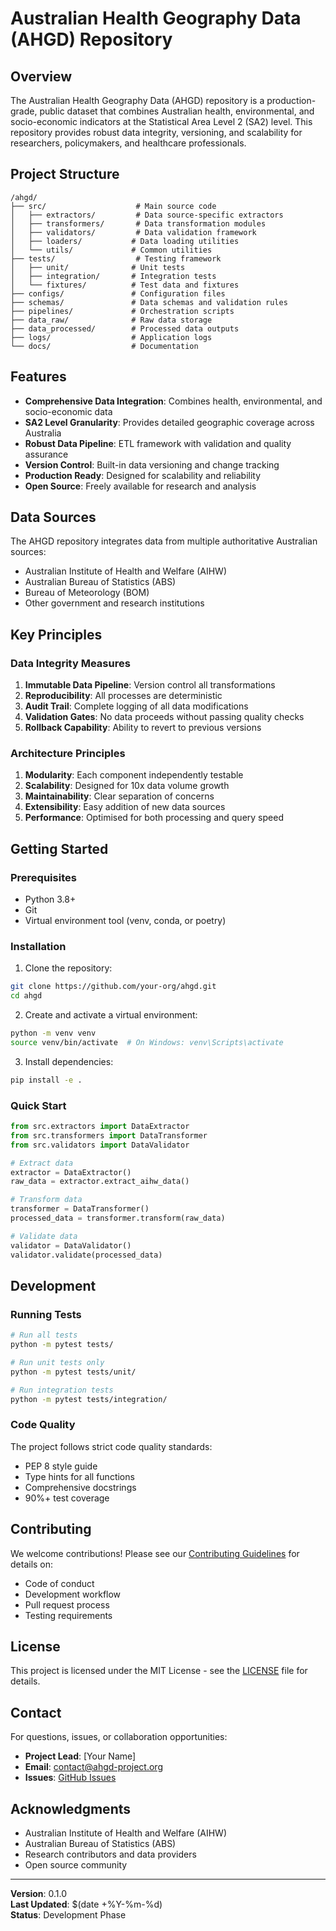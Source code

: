 # Australian Health Geography Data (AHGD) Repository

## Overview

The Australian Health Geography Data (AHGD) repository is a production-grade, public dataset that combines Australian health, environmental, and socio-economic indicators at the Statistical Area Level 2 (SA2) level. This repository provides robust data integrity, versioning, and scalability for researchers, policymakers, and healthcare professionals.

## Project Structure

```
/ahgd/
├── src/                    # Main source code
│   ├── extractors/         # Data source-specific extractors
│   ├── transformers/       # Data transformation modules
│   ├── validators/         # Data validation framework
│   ├── loaders/           # Data loading utilities
│   └── utils/             # Common utilities
├── tests/                  # Testing framework
│   ├── unit/              # Unit tests
│   ├── integration/       # Integration tests
│   └── fixtures/          # Test data and fixtures
├── configs/               # Configuration files
├── schemas/               # Data schemas and validation rules
├── pipelines/             # Orchestration scripts
├── data_raw/              # Raw data storage
├── data_processed/        # Processed data outputs
├── logs/                  # Application logs
└── docs/                  # Documentation
```

## Features

- **Comprehensive Data Integration**: Combines health, environmental, and socio-economic data
- **SA2 Level Granularity**: Provides detailed geographic coverage across Australia
- **Robust Data Pipeline**: ETL framework with validation and quality assurance
- **Version Control**: Built-in data versioning and change tracking
- **Production Ready**: Designed for scalability and reliability
- **Open Source**: Freely available for research and analysis

## Data Sources

The AHGD repository integrates data from multiple authoritative Australian sources:

- Australian Institute of Health and Welfare (AIHW)
- Australian Bureau of Statistics (ABS)
- Bureau of Meteorology (BOM)
- Other government and research institutions

## Key Principles

### Data Integrity Measures
1. **Immutable Data Pipeline**: Version control all transformations
2. **Reproducibility**: All processes are deterministic
3. **Audit Trail**: Complete logging of all data modifications
4. **Validation Gates**: No data proceeds without passing quality checks
5. **Rollback Capability**: Ability to revert to previous versions

### Architecture Principles
1. **Modularity**: Each component independently testable
2. **Scalability**: Designed for 10x data volume growth
3. **Maintainability**: Clear separation of concerns
4. **Extensibility**: Easy addition of new data sources
5. **Performance**: Optimised for both processing and query speed

## Getting Started

### Prerequisites

- Python 3.8+
- Git
- Virtual environment tool (venv, conda, or poetry)

### Installation

1. Clone the repository:
```bash
git clone https://github.com/your-org/ahgd.git
cd ahgd
```

2. Create and activate a virtual environment:
```bash
python -m venv venv
source venv/bin/activate  # On Windows: venv\Scripts\activate
```

3. Install dependencies:
```bash
pip install -e .
```

### Quick Start

```python
from src.extractors import DataExtractor
from src.transformers import DataTransformer
from src.validators import DataValidator

# Extract data
extractor = DataExtractor()
raw_data = extractor.extract_aihw_data()

# Transform data
transformer = DataTransformer()
processed_data = transformer.transform(raw_data)

# Validate data
validator = DataValidator()
validator.validate(processed_data)
```

## Development

### Running Tests

```bash
# Run all tests
python -m pytest tests/

# Run unit tests only
python -m pytest tests/unit/

# Run integration tests
python -m pytest tests/integration/
```

### Code Quality

The project follows strict code quality standards:

- PEP 8 style guide
- Type hints for all functions
- Comprehensive docstrings
- 90%+ test coverage

## Contributing

We welcome contributions! Please see our [Contributing Guidelines](docs/CONTRIBUTING.md) for details on:

- Code of conduct
- Development workflow
- Pull request process
- Testing requirements

## License

This project is licensed under the MIT License - see the [LICENSE](LICENSE) file for details.

## Contact

For questions, issues, or collaboration opportunities:

- **Project Lead**: [Your Name]
- **Email**: contact@ahgd-project.org
- **Issues**: [GitHub Issues](https://github.com/your-org/ahgd/issues)

## Acknowledgments

- Australian Institute of Health and Welfare (AIHW)
- Australian Bureau of Statistics (ABS)
- Research contributors and data providers
- Open source community

---

**Version**: 0.1.0  
**Last Updated**: $(date +%Y-%m-%d)  
**Status**: Development Phase